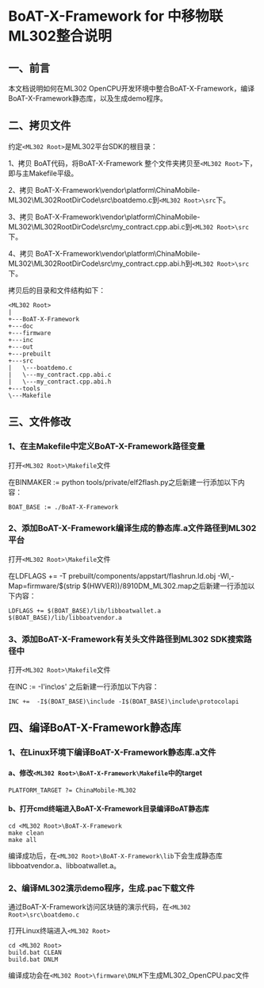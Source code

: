 # BoAT-X-Framework for 中移物联ML302整合说明


## 一、前言

本文档说明如何在ML302 OpenCPU开发环境中整合BoAT-X-Framework，编译BoAT-X-Framework静态库，以及生成demo程序。


## 二、拷贝文件

约定`<ML302 Root>`是ML302平台SDK的根目录：

1、拷贝 BoAT代码，将BoAT-X-Framework 整个文件夹拷贝至`<ML302 Root>`下，即与主Makefile平级。

2、拷贝 BoAT-X-Framework\vendor\platform\ChinaMobile-ML302\ML302RootDirCode\src\boatdemo.c到`<ML302 Root>\src`下。

3、拷贝 BoAT-X-Framework\vendor\platform\ChinaMobile-ML302\ML302RootDirCode\src\my_contract.cpp.abi.c到`<ML302 Root>\src`下。

4、拷贝 BoAT-X-Framework\vendor\platform\ChinaMobile-ML302\ML302RootDirCode\src\my_contract.cpp.abi.h到`<ML302 Root>\src`下。


拷贝后的目录和文件结构如下：
```
<ML302 Root>
|
+---BoAT-X-Framework
+---doc
+---firmware
+---inc
+---out
+---prebuilt
+---src
|   \---boatdemo.c
|   \---my_contract.cpp.abi.c
|   \---my_contract.cpp.abi.h
+---tools
\---Makefile
```


## 三、文件修改

### 1、在主Makefile中定义BoAT-X-Framework路径变量

  打开`<ML302 Root>\Makefile`文件
  
  在BINMAKER := python tools/private/elf2flash.py之后新建一行添加以下内容：
  ```
  BOAT_BASE := ./BoAT-X-Framework
  ```

### 2、添加BoAT-X-Framework编译生成的静态库.a文件路径到ML302平台

  打开`<ML302 Root>\Makefile`文件
  
  在LDFLAGS += -T prebuilt/components/appstart/flashrun.ld.obj -Wl,-Map=firmware/$(strip $(HWVER))/8910DM_ML302.map之后新建一行添加以下内容：
  ```
  LDFLAGS += $(BOAT_BASE)/lib/libboatwallet.a $(BOAT_BASE)/lib/libboatvendor.a
  ```

### 3、添加BoAT-X-Framework有关头文件路径到ML302 SDK搜索路径中

  打开`<ML302 Root>\Makefile`文件
  
  在INC :=  -I'inc\os' 之后新建一行添加以下内容：
  ```
  INC +=  -I$(BOAT_BASE)\include -I$(BOAT_BASE)\include\protocolapi
  ```


## 四、编译BoAT-X-Framework静态库

### 1、在Linux环境下编译BoAT-X-Framework静态库.a文件
   
   #### a、修改`<ML302 Root>\BoAT-X-Framework\Makefile`中的target
   ```
   PLATFORM_TARGET ?= ChinaMobile-ML302
   ```
   
   #### b、打开cmd终端进入BoAT-X-Framework目录编译BoAT静态库
   ```
   cd <ML302 Root>\BoAT-X-Framework
   make clean
   make all
   ```
   
   编译成功后，在`<ML302 Root>\BoAT-X-Framework\lib`下会生成静态库libboatvendor.a、libboatwallet.a。
   

### 2、编译ML302演示demo程序，生成.pac下载文件

   通过BoAT-X-Framework访问区块链的演示代码，在`<ML302 Root>\src\boatdemo.c`
   
   打开Linux终端进入`<ML302 Root>`
   ```
   cd <ML302 Root>
   build.bat CLEAN
   build.bat DNLM
   ```
   编译成功会在`<ML302 Root>\firmware\DNLM`下生成ML302_OpenCPU.pac文件	
